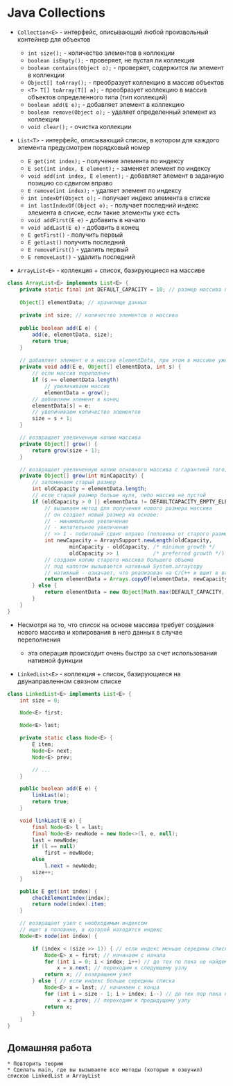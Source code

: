 # Java Collections

* `Collection<E>` - интерфейс, описывающий любой произвольный контейнер для объектов
  * `int size();` - количество элементов в коллекции
  * `boolean isEmpty();` - проверяет, не пустая ли коллекция
  * `boolean contains(Object o);` - проверяет, содержится ли элемент в коллекции
  * `Object[] toArray();` - преобразует коллекцию в массив объектов
  * `<T> T[] toArray(T[] a);` - преобразует коллекцию в массив объектов определенного типа (тип коллекций)
  * `boolean add(E e);` - добавляет элемент в коллекцию
  * `boolean remove(Object o);` - удаляет определенный элемент из коллекции
  * `void clear();` - очистка коллекции
* `List<T>` - интерфейс, описывающий список, в котором для каждого элемента предусмотрен порядковый номер
  * `E get(int index);` - получение элемента по индексу
  * `E set(int index, E element);` - заменяет элемент по индексу
  * `void add(int index, E element);` - добавляет элемент в заданную позицию со сдвигом вправо
  * `E remove(int index);` - удаляет элемент по индексу
  * `int indexOf(Object o);` - получает индекс элемента в списке
  * `int lastIndexOf(Object o);` - получает последний индекс элемента в списке, если такие элементы уже есть
  * `void addFirst(E e)` - добавить в начало
  * `void addLast(E e)` - добавить в конец
  * `E getFirst()` - получить первый
  * `E getLast()` получить последний
  * `E removeFirst()` - удалить первый
  * `E removeLast()` - удалить последний

* `ArrayList<E>` - коллекция + список, базирующиеся на массиве

```java
class ArrayList<E> implements List<E> {
    private static final int DEFAULT_CAPACITY = 10; // размер массива по умолчанию
    
    Object[] elementData; // хранилище данных
    
    private int size; // количество элементов в массива
    
    public boolean add(E e) {
        add(e, elementData, size);
        return true;
    }
    
    // добавляет элемент e в массив elementData, при этом в массиве уже есть s-элементов
    private void add(E e, Object[] elementData, int s) {
        // если массив переполнен
        if (s == elementData.length)
            // увеличиваем массив
            elementData = grow();
        // добавляем элемент в конец
        elementData[s] = e;
        // увеличиваем количество элементов
        size = s + 1;
    }

    // возвращает увеличенную копию массива
    private Object[] grow() {
        return grow(size + 1);
    }

    // возвращает увеличенную копию основного массива с гарантией того, что в нем будет minCapacity ячеек
    private Object[] grow(int minCapacity) {
        // запоминаем старый размер
        int oldCapacity = elementData.length; 
        // если старый размер больше нуля, либо массив не пустой
        if (oldCapacity > 0 || elementData != DEFAULTCAPACITY_EMPTY_ELEMENTDATA) {
            // вызываем метод для получения нового размера массива
            // он создает новый размер на основе:
            // - минимальное увеличение
            // - желательное увеличение
            // >> 1 - побитовый сдвиг вправо (половина от старого размера)
            int newCapacity = ArraysSupport.newLength(oldCapacity,
                    minCapacity - oldCapacity, /* minimum growth */
                    oldCapacity >> 1           /* preferred growth */);
            // создаем копию старого массива большего объема
            // под капотом вызывается нативный System.arraycopy
            // нативный - означает, что реализован на C/C++ и вшит в виртуальную машину
            return elementData = Arrays.copyOf(elementData, newCapacity);
        } else {
            return elementData = new Object[Math.max(DEFAULT_CAPACITY, minCapacity)];
        }
    }
}
```

* Несмотря на то, что список на основе массива требует создания нового массива и копирования в него данных в случае переполнения
  * эта операция происходит очень быстро за счет использования нативной функции

* `LinkedList<E>` - коллекция + список, базирующиеся на двунаправленном связном списке

```java
class LinkedList<E> implements List<E> {
    int size = 0;

    Node<E> first;

    Node<E> last;

    private static class Node<E> {
        E item;
        Node<E> next;
        Node<E> prev;

        // ...
    }

    public boolean add(E e) {
        linkLast(e);
        return true;
    }

    void linkLast(E e) {
        final Node<E> l = last;
        final Node<E> newNode = new Node<>(l, e, null);
        last = newNode;
        if (l == null)
            first = newNode;
        else
            l.next = newNode;
        size++;
    }

    public E get(int index) {
        checkElementIndex(index);
        return node(index).item;
    }

    // возвращает узел с необходимым индексом
    // ищет в половине, в которой находится индекс
    Node<E> node(int index) {

        if (index < (size >> 1)) { // если индекс меньше середины списка
            Node<E> x = first; // начинаем с начала
            for (int i = 0; i < index; i++) // до тех по пока не найдем индекс
                x = x.next; // переходим к следующему узлу
            return x; // возвращаем узел
        } else { // если индекс больше середины списка
            Node<E> x = last; // начинаем с конца
            for (int i = size - 1; i > index; i--) // до тех пор пока не найдем индекс
                x = x.prev; // переходим к предыдущему узлу
            return x;
        }
    }
}
```

## Домашняя работа

```
* Повторить теорию
* Сделать main, где вы вызываете все методы (которые я озвучил) списков LinkedList и ArrayList
```